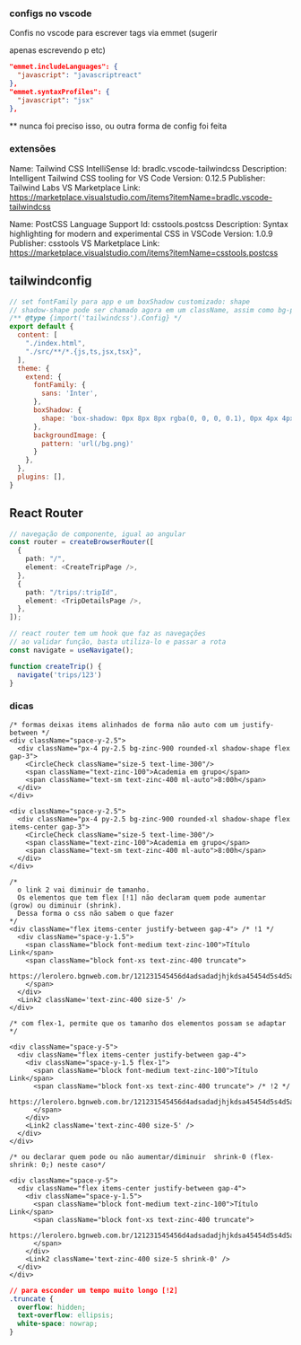 ### configs no vscode

Confis no vscode para escrever tags via emmet (sugerir <p></p> apenas escrevendo p etc)

```json
"emmet.includeLanguages": {
  "javascript": "javascriptreact"
},
"emmet.syntaxProfiles": {
  "javascript": "jsx"
},
```

** nunca foi preciso isso, ou outra forma de config foi feita

### extensões

Name: Tailwind CSS IntelliSense
Id: bradlc.vscode-tailwindcss
Description: Intelligent Tailwind CSS tooling for VS Code
Version: 0.12.5
Publisher: Tailwind Labs
VS Marketplace Link: https://marketplace.visualstudio.com/items?itemName=bradlc.vscode-tailwindcss

Name: PostCSS Language Support
Id: csstools.postcss
Description: Syntax highlighting for modern and experimental CSS in VSCode
Version: 1.0.9
Publisher: csstools
VS Marketplace Link: https://marketplace.visualstudio.com/items?itemName=csstools.postcss

## tailwindconfig


```js
// set fontFamily para app e um boxShadow customizado: shape
// shadow-shape pode ser chamado agora em um className, assim como bg-pattern
/** @type {import('tailwindcss').Config} */
export default {
  content: [
    "./index.html",
    "./src/**/*.{js,ts,jsx,tsx}",
  ],
  theme: {
    extend: {
      fontFamily: {
        sans: 'Inter',
      },
      boxShadow: {
        shape: 'box-shadow: 0px 8px 8px rgba(0, 0, 0, 0.1), 0px 4px 4px rgba(0, 0, 0, 0.1), 0px 2px 2px rgba(0, 0, 0, 0.1), 0px 0px 0px 1px rgba(0, 0, 0, 0.1), inset 0px 0px 0px 1px rgba(255, 255, 255, 0.03), inset 0px 1px 0px rgba(255, 255, 255, 0.03)'
      },
      backgroundImage: {
        pattern: 'url(/bg.png)'
      }
    },
  },
  plugins: [],
}
```


## React Router

```ts
// navegação de componente, igual ao angular
const router = createBrowserRouter([
  {
    path: "/",
    element: <CreateTripPage />,
  },
  {
    path: "/trips/:tripId",
    element: <TripDetailsPage />,
  },
]);
```

```ts
// react router tem um hook que faz as navegações
// ao validar função, basta utiliza-lo e passar a rota
const navigate = useNavigate();

function createTrip() {
  navigate('trips/123')
}
```



### dicas

```tsx
/* formas deixas items alinhados de forma não auto com um justify-between */
<div className="space-y-2.5">
  <div className="px-4 py-2.5 bg-zinc-900 rounded-xl shadow-shape flex gap-3">
    <CircleCheck className="size-5 text-lime-300"/>
    <span className="text-zinc-100">Academia em grupo</span>
    <span className="text-sm text-zinc-400 ml-auto">8:00h</span>
  </div>
</div>

<div className="space-y-2.5">
  <div className="px-4 py-2.5 bg-zinc-900 rounded-xl shadow-shape flex items-center gap-3">
    <CircleCheck className="size-5 text-lime-300"/>
    <span className="text-zinc-100">Academia em grupo</span>
    <span className="text-sm text-zinc-400 ml-auto">8:00h</span>
  </div>
</div>
```


```tsx
/* 
  o link 2 vai diminuir de tamanho. 
  Os elementos que tem flex [!1] não declaram quem pode aumentar (grow) ou diminuir (shrink).
  Dessa forma o css não sabem o que fazer
*/
<div className="flex items-center justify-between gap-4"> /* !1 */
  <div className="space-y-1.5">
    <span className="block font-medium text-zinc-100">Título Link</span>
    <span className="block font-xs text-zinc-400 truncate">
      https://lerolero.bgnweb.com.br/121231545456d4adsadadjhjkdsa45454d5s4d5a
    </span>                  
  </div>
  <Link2 className='text-zinc-400 size-5' />
</div>

/* com flex-1, permite que os tamanho dos elementos possam se adaptar */

<div className="space-y-5">
  <div className="flex items-center justify-between gap-4">
    <div className="space-y-1.5 flex-1">
      <span className="block font-medium text-zinc-100">Título Link</span>
      <span className="block font-xs text-zinc-400 truncate"> /* !2 */
        https://lerolero.bgnweb.com.br/121231545456d4adsadadjhjkdsa45454d5s4d5a
      </span>                  
    </div>
    <Link2 className='text-zinc-400 size-5' />
  </div>
</div>

/* ou declarar quem pode ou não aumentar/diminuir  shrink-0 (flex-shrink: 0;) neste caso*/

<div className="space-y-5">
  <div className="flex items-center justify-between gap-4">
    <div className="space-y-1.5">
      <span className="block font-medium text-zinc-100">Título Link</span>
      <span className="block font-xs text-zinc-400 truncate">
        https://lerolero.bgnweb.com.br/121231545456d4adsadadjhjkdsa45454d5s4d5a
      </span>                  
    </div>
    <Link2 className='text-zinc-400 size-5 shrink-0' />
  </div>
</div>
```

```css
// para esconder um tempo muito longo [!2]
.truncate {
  overflow: hidden;
  text-overflow: ellipsis;
  white-space: nowrap;
}
```